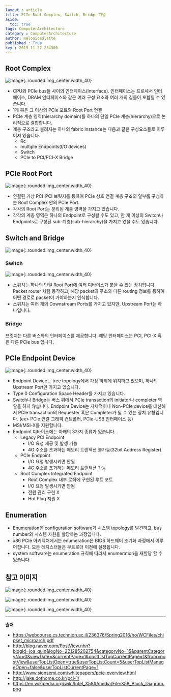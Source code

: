 ```yaml
---
layout : article
title: PCIe Root Complex, Switch, Bridge 개념
aside:
  toc: true
tags: ComputerArchitecture
category : ComputerArchitecture
author: melonicedlatte
published : True
key : 2019-11-27-234300
---
```


## Root Complex
![image](/assets/images/201911/3CF3B171-2CBD-43D1-88CD-92C36BBBC858.png){:.rounded.img_center.width_40}

- CPU와 PCIe bus들 사이의 인터페이스(Interface). 인터페이스는 프로세서 인터페이스, DRAM 인터페이스와 같은 여러 구성 요소와 여러 개의 칩들이 포함될 수 있습니다. 
- 1개 혹은 그 이상의 PCIe 포트와 Root Port 연결 
- PCIe 계층 영역(hierarchy domain)를 하나의 단일 PCIe 계층(hierarchy)으로 논리적으로 결합합니다.
- 계층 구조라고 불려지는 하나의 fabric instance는 다음과 같은 구성요소들로 이루어져 있습니다.
	- Rc
	- multiple Endpoints(I/O devices)
	- Switch
	- PCIe to PCI/PCI-X Bridge

## PCIe Root Port
![image](/assets/images/201911/73AC5A76-2C2A-4452-B394-ADB6ADF51305.png){:.rounded.img_center.width_40}

- 연결된 가상 PCI-PCI 브릿지를 통하여 PCIe 상호 연결 계층 구조의 일부를 구성하는 Root Complex 안의 PCIe Port.
- 각각의 Root Port는 분리된 계층 영역을 가지고 있습니다. 
- 각각의 계층 영역은 하나의 Endpoint로 구성될 수도 있고, 한 개 이상의 Switch나 Endpoints로 구성된 sub-계층(sub-hierarchy)을 가지고 있을 수도 있습니다. 

## Switch and Bridge
![image](/assets/images/201911/7EE5417E-86EB-458C-8DCA-33D1C4A99595.jpeg){:.rounded.img_center.width_40}


### Switch

![image](/assets/images/201911/57CB1FE7-F939-4DDD-B3AE-F05E2D9178E3.jpeg){:.rounded.img_center.width_40}

- 스위치는 하나의 단일 Root Port에 여러 디바이스가 붙을 수 있는 장치입니다. Packet router 처럼 동작하고, 해당 packet의 주소와 다른 routing 정보를 통하여 어떤 경로로 packet이 가야하는지 인식합니다.
- 스위치는 여러 개의 Downstream Ports를 가지고 있지만, Upstream Port는 하나입니다.

### Bridge
브릿지는 다른 버스와의 인터페이스를 제공합니다. 해당 인터페이스는 PCI, PCI-X 혹은 다른 PCIe bus 입니다. 

## PCIe Endpoint Device
![image](/assets/images/201911/837F200E-E159-4518-8BFB-A83E1AEA81C1.jpeg){:.rounded.img_center.width_40}

- Endpoint Device는 tree topology에서 가장 하위에 위치하고 있으며, 하나의 Upstream Port만 가지고 있습니다.
- Type 0 Configuration Space Header를 가지고 있습니다.
- Switch나 Bridge는 버스 위에서 PCIe transaction의 initiator나 completer 역할을 하지 않습니다. Endpoint Device는 자체적이나 Non-PCIe device를 대신해서 PCIe transaction의 Requester 혹은 Completer가 될 수 있는 장치 유형입니다. (ex> PCIe 연결 그래픽 컨트롤러, PCIe-USB 인터페이스 등)
- MSI/MSI-X를 지원합니다.
- Endpoint 디바이스에는 아래의 3가지 종류가 있습니다.
	- Legacy PCI Endpoint
		- I/O 요청 제공 및 발생 가능
		- 4G 주소를 초과하는 메모리 트랜잭션 불가능(32bit Address Register)
	- PCIe Endpoint
		- I/O 요청 발생시키면 안됨
		- 4G 주소를 초과하는 메모리 트랜잭션 가능
	- Root Complex Integrated Endpoint
		- Root Complex 내부 로직에 구현된 루트 포트
		- I/O 요청 발생시키면 안됨
		- 전원 관리 구현 X
		- Hot Plug 지원 X


## Enumeration
- Enumeration은 configuration software가 시스템 topology를 발견하고, bus number와 시스템 자원을 할당하는 과정입니다.
- x86 PCIe 아키텍처에서는 enumeration은 BIOS 하드웨어 초기화 과정에서 이루어집니다. 모든 레지스터들은 부트로더 이전에 설정됩니다.
- system software는 enumeration 규칙에 따라서 enumeration을 재할당 할 수 있습니다.

## 참고 이미지

![image](/assets/images/201911/EC39E057-0B67-4C69-BA4E-6DDC1CC3A0CC.jpeg){:.rounded.img_center.width_40}

![image](/assets/images/201911/ACD78601-2EBF-41D9-B75C-9EF4F9C993F7.png){:.rounded.img_center.width_40}

![image](/assets/images/201911/AB166829-E5C9-485C-83DE-E91A09099BD4.jpeg){:.rounded.img_center.width_40}


---
**출처**
- https://webcourse.cs.technion.ac.il/236376/Spring2016/ho/WCFiles/chipset_microarch.pdf
- http://blog.naver.com/PostView.nhn?blogId=joa_quin&logNo=221285262754&categoryNo=15&parentCategoryNo=0&viewDate=&currentPage=1&postListTopCurrentPage=1&from=postView&userTopListOpen=true&userTopListCount=5&userTopListManageOpen=false&userTopListCurrentPage=1
- http://www.sionsemi.com/whitepapers/pcie-overview.html
- http://jake.dothome.co.kr/pci-1/
- https://en.wikipedia.org/wiki/Intel_X58#/media/File:X58_Block_Diagram.png
